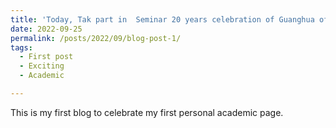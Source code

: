 ```yaml
---
title: 'Today, Tak part in  Seminar 20 years celebration of Guanghua of Peking Univerisity '
date: 2022-09-25
permalink: /posts/2022/09/blog-post-1/
tags:
  - First post
  - Exciting
  - Academic

---
```


This is my first blog to celebrate my first personal academic page.
